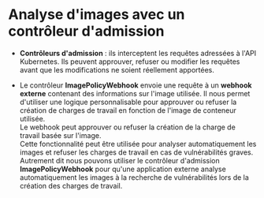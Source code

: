 # Analyse d'images avec un contrôleur d'admission

- **Contrôleurs d'admission** : ils interceptent les requêtes adressées à l'API Kubernetes. Ils peuvent approuver, refuser ou modifier les requêtes avant que les modifications ne soient réellement apportées.<br>

- Le contrôleur **ImagePolicyWebhook** envoie une requête à un **webhook externe** contenant des informations sur l'image utilisée. Il nous permet d'utiliser une logique personnalisable pour approuver ou refuser la création de charges de travail en fonction de l'image de conteneur utilisée.<br>
Le webhook peut approuver ou refuser la création de la charge de travail basée sur l'image.<br>
Cette fonctionnalité peut être utilisée pour analyser automatiquement les images et refuser les charges de travail en cas de vulnérabilités graves. Autrement dit nous pouvons utiliser le contrôleur d'admission **ImagePolicyWebhook** pour qu'une application externe analyse automatiquement les images à la recherche de vulnérabilités lors de la création des charges de travail.